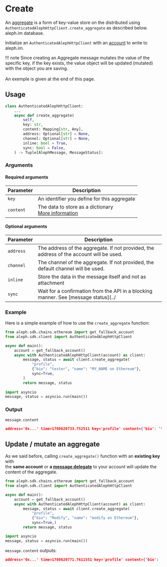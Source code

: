 # Create

An [aggregate](../../../protocol/object-types/aggregates.md) is a form of key-value store on the distributed  using `AuthenticatedAlephHttpClient.create_aggregate` as described below.
aleph.im database.

Initialize an `AuthenticatedAlephHttpClient` with an [account](../accounts.md) to write to aleph.im.

!!! note
    Since creating an Aggregate message mutates the value of the specific key,
    if the key exists, the value object will be updated (mutated) with the object you are saving. <br>
    <br> An exemple is given at the end of this page.

## Usage

```py
class AuthenticatedAlephHttpClient:
    ...
    async def create_aggregate(
        self,
        key: str,
        content: Mapping[str, Any],
        address: Optional[str] = None,
        channel: Optional[str] = None,
        inline: bool = True,
        sync: bool = False,
    ) -> Tuple[AlephMessage, MessageStatus]:
```

### Arguments

#### Required arguments

| Parameter | Description                                                                                                           |
|-----------|-----------------------------------------------------------------------------------------------------------------------|
| `key`     | An identifier you define for this aggregate                                                                           |
| `content` | The data to store as a dictionary<br> [More information](../../../protocol/object-types/aggregates.md#content-format) |

#### Optional arguments

| Parameter | Description                                                                             |
|-----------|-----------------------------------------------------------------------------------------|
| `address` | The address of the aggregate. If not provided, the address of the account will be used. |
| `channel` | The channel of the aggregate. If not provided, the default channel will be used.        |
| `inline`  | Store the data in the message itself and not as attachment                              |
| `sync`    | Wait for a confirmation from the API in a blocking manner. See [message status](../     |


### Example

Here is a simple example of how to use the `create_aggregate` function:

```python
from aleph.sdk.chains.ethereum import get_fallback_account
from aleph.sdk.client import AuthenticatedAlephHttpClient

async def main():
    account = get_fallback_account()
    async with AuthenticatedAlephHttpClient(account) as client:
        message, status = await client.create_aggregate(
            "profile",
            {"bio": "tester", "name": "MY_NAME on Ethereum"},
            sync=True,
        )
        return message, status
        
import asyncio
message, status = asyncio.run(main())
```

### Output

`message.content`
```json
address='0x...' time=1708620733.752511 key='profile' content={'bio': 'tester', 'name': 'MY_NAME on Ethereum'}
```

## Update / mutate an aggregate

As we said before, calling `create_aggregate()` function with an **existing key** with<br>the **same account** or **a [message delegate](./delegate.md)** to your account will update the content of the aggregate.

```python
from aleph.sdk.chains.ethereum import get_fallback_account
from aleph.sdk.client import AuthenticatedAlephHttpClient

async def main():
    account = get_fallback_account()
    async with AuthenticatedAlephHttpClient(account) as client:
        message, status = await client.create_aggregate(
            "profile",
            {"bio": "Modify", "name": "modify on Ethereum"},
            sync=True,)
        return message, status

import asyncio
message, status = asyncio.run(main())
```

`message.content`
outputs:

```json
address='0x...' time=1708620771.7611551 key='profile' content={'bio': 'Modify', 'name': 'modify on Ethereum'}
```